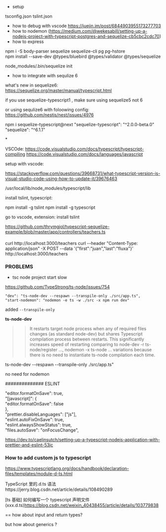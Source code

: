 - setup

tsconfig.json
tslint.json

- how to debug with vscode https://juejin.im/post/6844903955173277703
- how to nodemon (https://medium.com/@wekesabill/setting-up-a-nodejs-project-with-typescript-postgres-and-sequelize-cb5cbc2cdc70)
- how to express

npm i -S body-parser sequelize sequelize-cli pg pg-hstore  
npm install --save-dev @types/bluebird @types/validator @types/sequelize

node_modules/.bin/sequelize init

- how to integrate with sequlize 6

what's new in sequelize6: https://sequelize.org/master/manual/typescript.html

if you use sequelize-typescript1 , make sure using sequelize5 not 6

or using sequlize6 with foloowing config: https://github.com/nestjs/nest/issues/4976

npm i sequelize-typescript@next
"sequelize-typescript": "^2.0.0-beta.0"
"sequelize": "^6.1.1"

\*

VSCOde: https://code.visualstudio.com/docs/typescript/typescript-compiling
https://code.visualstudio.com/docs/languages/javascript

setup with vscode:

https://stackoverflow.com/questions/39668731/what-typescript-version-is-visual-studio-code-using-how-to-update-it/39676463

/usr/local/lib/node_modules/typescript/lib

install tslint, typescript:

npm install -g tslint
npm install -g typescript

go to vscode, extension: install tslint

https://github.com/thrymgjol/typescript-sequelize-example/blob/master/app/controllers/teachers.ts

####

curl http://localhost:3000/teachers
curl --header "Content-Type: application/json" -X POST --data '{"first":"juan","last":"fluxa"}' http://localhost:3000/teachers

### PROBLEMS

- tsc node project start slow

https://github.com/TypeStrong/ts-node/issues/754

    "dev": "ts-node-dev --respawn --transpile-only ./src/app.ts",
    "start-nodemon": "nodemon -e ts -w ./src -x npm run dev"

added `--transpile-only`

**ts-node-dev**

> > It restarts target node process when any of required files changes (as standard node-dev) but shares Typescript compilation process between restarts. This significantly increases speed of restarting comparing to node-dev -r ts-node/register ..., nodemon -x ts-node ... variations because there is no need to instantiate ts-node compilation each time.

ts-node-dev --respawn --transpile-only ./src/app.ts"

no need for nodemon

############## ESLINT

"editor.formatOnSave": true,  
"[javascript]": {  
 "editor.formatOnSave": false  
},  
"prettier.disableLanguages": ["js"],  
"eslint.autoFixOnSave": true,  
"eslint.alwaysShowStatus": true,  
"files.autoSave": "onFocusChange",

https://dev.to/caelinsutch/setting-up-a-typescript-nodejs-application-with-prettier-and-eslint-53jc

### How to add custom js to typescript

https://www.typescriptlang.org/docs/handbook/declaration-files/templates/module-d-ts.html

TypeScript 里的.d.ts 语法https://jerry.blog.csdn.net/article/details/108490289

[ts 基础] 如何编写一个 typescript 声明文件(xxx.d.ts)https://blog.csdn.net/weixin_40438455/article/details/103779838

== how about input and return types?

but how about generics ?
